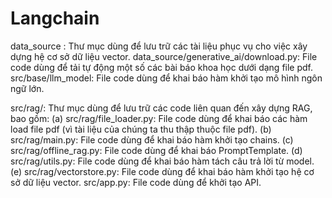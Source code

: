 # Langchain
data_source : Thư mục dùng để lưu trữ các tài liệu phục vụ cho việc xây dựng hệ cơ sở dữ liệu vector.
data_source/generative_ai/download.py: File code dùng để tải tự động một số các bài báo khoa học dưới dạng file pdf.
src/base/llm_model: File code dùng để khai báo hàm khởi tạo mô hình ngôn ngữ lớn.

src/rag/: Thư mục dùng để lưu trữ các code liên quan đến xây dựng RAG, bao gồm:
(a) src/rag/file_loader.py: File code dùng để khai báo các hàm load file pdf (vì tài liệu
của chúng ta thu thập thuộc file pdf).
(b) src/rag/main.py: File code dùng để khai báo hàm khởi tạo chains.
(c) src/rag/offline_rag.py: File code dùng để khai báo PromptTemplate.
(d) src/rag/utils.py: File code dùng để khai báo hàm tách câu trả lời từ model.
(e) src/rag/vectorstore.py: File code dùng để khai báo hàm khởi tạo hệ cơ sở dữ liệu vector.
src/app.py: File code dùng để khởi tạo API.